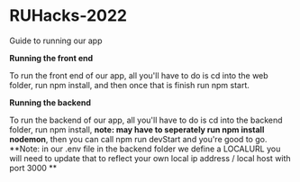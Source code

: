 # RUHacks-2022
Guide to running our app

**Running the front end**

To run the front end of our app, all you'll have to do is cd into the web folder, run npm install, and then once that is finish run npm start.

**Running the backend**

To run the backend of our app, all you'll have to do is cd into the backend folder, run npm install, **note: may have to seperately run npm install nodemon**,
then you can call npm run devStart and you're good to go. **Note: in our .env file in the backend folder we define a LOCALURL you will need to update that to reflect your own local ip address / local host with port 3000 **
